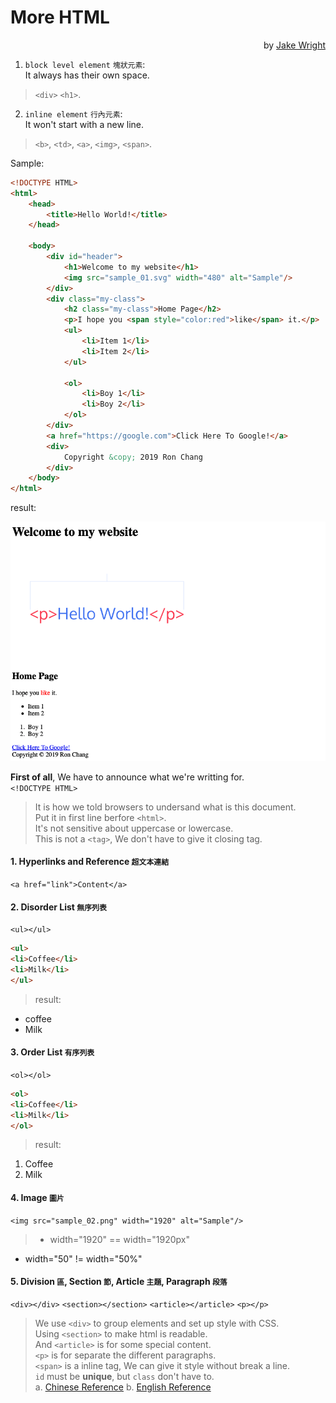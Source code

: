 # More HTML  
<p align="right""> by <a href="https://youtu.be/KJ13lX20FqU/">Jake Wright</a></p>  

1. `block level element` `塊狀元素`:  
It always has their own space.
>`<div>` `<h1>`.  


2. `inline element` `行內元素`:  
It won't start with a new line.  
>`<b>`, `<td>`, `<a>`, `<img>`, `<span>`.  



Sample:  
```html
<!DOCTYPE HTML>
<html>
    <head>
        <title>Hello World!</title>
    </head>

    <body>
        <div id="header">
            <h1>Welcome to my website</h1>
            <img src="sample_01.svg" width="480" alt="Sample"/>
        </div>
        <div class="my-class">
            <h2 class="my-class">Home Page</h2>
            <p>I hope you <span style="color:red">like</span> it.</p>
            <ul>
                <li>Item 1</li>
                <li>Item 2</li>
            </ul>

            <ol>
                <li>Boy 1</li>
                <li>Boy 2</li>
            </ol>
        </div>
        <a href="https://google.com">Click Here To Google!</a>
        <div>
            Copyright &copy; 2019 Ron Chang
        </div>
    </body>
</html>
```
result:  
<p align="center"><img src="sample_03.png"/><br></p>  

<b>First of all</b>, We have to announce what we're writting for.  
`<!DOCTYPE HTML>`
>It is how we told browsers to undersand what is this document.  
Put it in first line berfore `<html>`.  
It's not sensitive about uppercase or lowercase.  
This is not a `<tag>`, We don't have to give it closing tag.  


#### 1. <span color:red>H</span>yperlinks and <span color:red>Ref</span>erence `超文本連結`  
`<a href="link">Content</a>`

#### 2. Disorder List `無序列表`  
`<ul></ul>`  
```html
<ul>
<li>Coffee</li>
<li>Milk</li>
</ul>
```
>result:  
+ coffee  
+ Milk  

#### 3. Order List `有序列表`  
`<ol></ol>`  
```html
<ol>
<li>Coffee</li>
<li>Milk</li>
</ol>
```
>result:  
1. Coffee  
2. Milk  


#### 4. Image `圖片`  
`<img src="sample_02.png" width="1920" alt="Sample"/>`  
>+ width="1920" == width="1920px"  
+ width="50" != width="50%"   

#### 5. Division `區`, Section `節`, Article `主題`, Paragraph `段落`  
`<div></div>` `<section></section>` `<article></article>` `<p></p>`  
>We use `<div>` to group elements and set up style with CSS.  
Using `<section>` to make html is readable.  
And `<article>` is for some special content.  
`<p>` is for separate the different paragraphs.  
`<span>` is a inline tag, We can give it style without break a line.  
`id` must be __unique__, but `class` don't have to.  
a. [Chinese Reference](https://www.jianshu.com/p/0c37d5d15969)
b. [English Reference](https://www.w3.org/TR/html5/sections.html#article-or-section?)  
